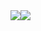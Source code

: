 
<img style="float: right;" src="https://github-readme-stats.vercel.app/api?username=TanmayArya-1p&show_icons=true&theme=tokyonight">
<img style="float: right;" src="https://github-readme-stats.vercel.app/api/top-langs/?username=TanmayArya-1p&layout=compact&theme=tokyonight">







<!---
TanmayArya-1p/TanmayArya-1p is a ✨ special ✨ repository because its `README.md` (this file) appears on your GitHub profile.
You can click the Preview link to take a look at your changes.
--->
